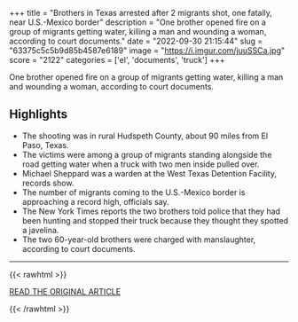 +++
title = "Brothers in Texas arrested after 2 migrants shot, one fatally, near U.S.-Mexico border"
description = "One brother opened fire on a group of migrants getting water, killing a man and wounding a woman, according to court documents."
date = "2022-09-30 21:15:44"
slug = "63375c5c5b9d85b4587e6189"
image = "https://i.imgur.com/juuSSCa.jpg"
score = "2122"
categories = ['el', 'documents', 'truck']
+++

One brother opened fire on a group of migrants getting water, killing a man and wounding a woman, according to court documents.

## Highlights

- The shooting was in rural Hudspeth County, about 90 miles from El Paso, Texas.
- The victims were among a group of migrants standing alongside the road getting water when a truck with two men inside pulled over.
- Michael Sheppard was a warden at the West Texas Detention Facility, records show.
- The number of migrants coming to the U.S.-Mexico border is approaching a record high, officials say.
- The New York Times reports the two brothers told police that they had been hunting and stopped their truck because they thought they spotted a javelina.
- The two 60-year-old brothers were charged with manslaughter, according to court documents.

---

{{< rawhtml >}}
  <p class="article-category">
    <a target="_blank" href="https://www.cbsnews.com/news/michael-sheppard-mark-sheppard-arrested-2-migrants-shot-texas-near-mexico-border/">READ THE ORIGINAL ARTICLE</a>
  </p>
{{< /rawhtml >}}
